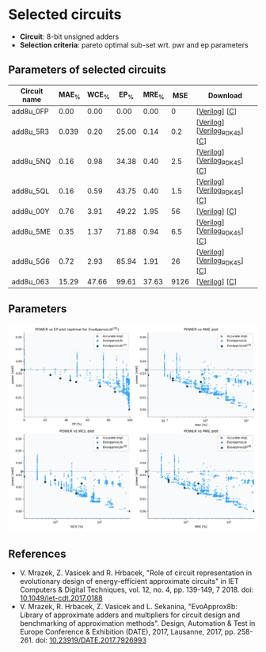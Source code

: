 
Selected circuits
===================
 - **Circuit**: 8-bit unsigned adders
 - **Selection criteria**: pareto optimal sub-set wrt. pwr and ep parameters

Parameters of selected circuits
----------------------------

| Circuit name | MAE<sub>%</sub> | WCE<sub>%</sub> | EP<sub>%</sub> | MRE<sub>%</sub> | MSE | Download |
| --- |  --- | --- | --- | --- | --- | --- | 
| add8u_0FP | 0.00 | 0.00 | 0.00 | 0.00 | 0 |  [[Verilog](add8u_0FP.v)]  [[C](add8u_0FP.c)] |
| add8u_5R3 | 0.039 | 0.20 | 25.00 | 0.14 | 0.2 |  [[Verilog](add8u_5R3.v)] [[Verilog<sub>PDK45</sub>](add8u_5R3_pdk45.v)] [[C](add8u_5R3.c)] |
| add8u_5NQ | 0.16 | 0.98 | 34.38 | 0.40 | 2.5 |  [[Verilog](add8u_5NQ.v)] [[Verilog<sub>PDK45</sub>](add8u_5NQ_pdk45.v)] [[C](add8u_5NQ.c)] |
| add8u_5QL | 0.16 | 0.59 | 43.75 | 0.40 | 1.5 |  [[Verilog](add8u_5QL.v)] [[Verilog<sub>PDK45</sub>](add8u_5QL_pdk45.v)] [[C](add8u_5QL.c)] |
| add8u_00Y | 0.76 | 3.91 | 49.22 | 1.95 | 56 |  [[Verilog](add8u_00Y.v)]  [[C](add8u_00Y.c)] |
| add8u_5ME | 0.35 | 1.37 | 71.88 | 0.94 | 6.5 |  [[Verilog](add8u_5ME.v)] [[Verilog<sub>PDK45</sub>](add8u_5ME_pdk45.v)] [[C](add8u_5ME.c)] |
| add8u_5G6 | 0.72 | 2.93 | 85.94 | 1.91 | 26 |  [[Verilog](add8u_5G6.v)] [[Verilog<sub>PDK45</sub>](add8u_5G6_pdk45.v)] [[C](add8u_5G6.c)] |
| add8u_063 | 15.29 | 47.66 | 99.61 | 37.63 | 9126 |  [[Verilog](add8u_063.v)]  [[C](add8u_063.c)] |
    
Parameters
--------------
![Parameters figure](fig.png)

References
--------------
   - V. Mrazek, Z. Vasicek and R. Hrbacek, "Role of circuit representation in evolutionary design of energy-efficient approximate circuits" in IET Computers & Digital Techniques, vol. 12, no. 4, pp. 139-149, 7 2018. doi: [10.1049/iet-cdt.2017.0188](https://dx.doi.org/10.1049/iet-cdt.2017.0188)
   - V. Mrazek, R. Hrbacek, Z. Vasicek and L. Sekanina, "EvoApprox8b: Library of approximate adders and multipliers for circuit design and benchmarking of approximation methods". Design, Automation & Test in Europe Conference & Exhibition (DATE), 2017, Lausanne, 2017, pp. 258-261. doi: [10.23919/DATE.2017.7926993](https://dx.doi.org/10.23919/DATE.2017.7926993)

             